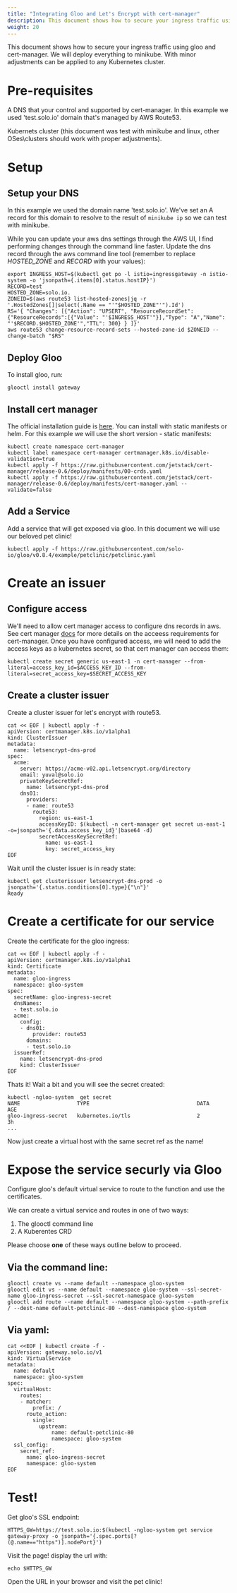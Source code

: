 ```yaml
---
title: "Integrating Gloo and Let's Encrypt with cert-manager"
description: This document shows how to secure your ingress traffic using gloo and cert-manager. We will deploy everything to minikube. With minor adjustments can be applied to any Kubernetes cluster.
weight: 20
---
```


This document shows how to secure your ingress traffic using gloo and cert-manager. We will deploy everything
to minikube. With minor adjustments can be applied to any Kubernetes cluster.

# Pre-requisites

A DNS that your control and supported by cert-manager.
In this example we used 'test.solo.io' domain that's managed by AWS Route53.

Kubernets cluster (this document was test with minikube and linux, other OSes\clusters should work with proper adjustments).

# Setup

## Setup your DNS
In this example we used the domain name 'test.solo.io'. We've set an A record for this domain to resolve to the result of `minikube ip` so we can test with minikube.

While you can update your aws dns settings through the AWS UI, I find performing changes through
the command line faster. Update the dns record through the aws command line tool (remember to replace *HOSTED_ZONE* and *RECORD* with your values):

```shell
export INGRESS_HOST=$(kubectl get po -l istio=ingressgateway -n istio-system -o 'jsonpath={.items[0].status.hostIP}')
RECORD=test
HOSTED_ZONE=solo.io.
ZONEID=$(aws route53 list-hosted-zones|jq -r '.HostedZones[]|select(.Name == "'"$HOSTED_ZONE"'").Id')
RS='{ "Changes": [{"Action": "UPSERT", "ResourceRecordSet":{"ResourceRecords":[{"Value": "'$INGRESS_HOST'"}],"Type": "A","Name": "'$RECORD.$HOSTED_ZONE'","TTL": 300} } ]}'
aws route53 change-resource-record-sets --hosted-zone-id $ZONEID --change-batch "$RS"
```

## Deploy Gloo
To install gloo, run:
```shell
glooctl install gateway
```

## Install cert manager

The official installation guide is [here](https://docs.cert-manager.io/en/latest/getting-started/install.html). You can
install with static manifests or helm. For this example we will use the short version - static manifests:

```shell
kubectl create namespace cert-manager
kubectl label namespace cert-manager certmanager.k8s.io/disable-validation=true
kubectl apply -f https://raw.githubusercontent.com/jetstack/cert-manager/release-0.6/deploy/manifests/00-crds.yaml
kubectl apply -f https://raw.githubusercontent.com/jetstack/cert-manager/release-0.6/deploy/manifests/cert-manager.yaml --validate=false
```

## Add a Service
Add a service that will get exposed via gloo. In this document we will use our beloved pet clinic!

```shell
kubectl apply -f https://raw.githubusercontent.com/solo-io/gloo/v0.8.4/example/petclinic/petclinic.yaml
```

# Create an issuer

## Configure access
We'll need to allow cert manager access to configure dns records in aws. See cert manager [docs](https://docs.cert-manager.io/en/latest/tasks/acme/configuring-dns01/route53.html) for more details on the acceess requirements for 
cert-manager.
Once you have configured access, we will need to add the access keys as a kubernetes secret, so that
cert manager can access them:

```shell
kubectl create secret generic us-east-1 -n cert-manager --from-literal=access_key_id=$ACCESS_KEY_ID --from-literal=secret_access_key=$SECRET_ACCESS_KEY
```

## Create a cluster issuer
Create a cluster issuer for let's encrypt with route53.

```shell
cat << EOF | kubectl apply -f -
apiVersion: certmanager.k8s.io/v1alpha1
kind: ClusterIssuer
metadata:
  name: letsencrypt-dns-prod
spec:
  acme:
    server: https://acme-v02.api.letsencrypt.org/directory
    email: yuval@solo.io
    privateKeySecretRef:
      name: letsencrypt-dns-prod
    dns01:
      providers:
      - name: route53
        route53:
          region: us-east-1
          accessKeyID: $(kubectl -n cert-manager get secret us-east-1 -o=jsonpath='{.data.access_key_id}'|base64 -d)
          secretAccessKeySecretRef:
            name: us-east-1
            key: secret_access_key
EOF
```

Wait until the cluster issuer is in ready state:

```
kubectl get clusterissuer letsencrypt-dns-prod -o jsonpath='{.status.conditions[0].type}{"\n"}'
Ready
```

# Create a certificate for our service
Create the certificate for the gloo ingress:
```shell
cat << EOF | kubectl apply -f -
apiVersion: certmanager.k8s.io/v1alpha1
kind: Certificate
metadata:
  name: gloo-ingress
  namespace: gloo-system
spec:
  secretName: gloo-ingress-secret
  dnsNames:
  - test.solo.io
  acme:
    config:
    - dns01:
        provider: route53
      domains:
      - test.solo.io
  issuerRef:
    name: letsencrypt-dns-prod
    kind: ClusterIssuer
EOF
```

Thats it! Wait a bit and you will see the secret created:
```shell
kubectl -ngloo-system  get secret 
NAME                  TYPE                                  DATA      AGE
gloo-ingress-secret   kubernetes.io/tls                     2         3h
...
```

Now just create a virtual host with the same secret ref as the name!

# Expose the service securly via Gloo
Configure gloo's default virtual service to route to the function and use the certificates.

We can create a virtual service and routes in one of two ways:

1. The glooctl command line
1. A Kuberentes CRD

Please choose **one** of these ways outline below to proceed.

## Via the command line:

```shell
glooctl create vs --name default --namespace gloo-system
glooctl edit vs --name default --namespace gloo-system --ssl-secret-name gloo-ingress-secret --ssl-secret-namespace gloo-system
glooctl add route --name default --namespace gloo-system --path-prefix / --dest-name default-petclinic-80 --dest-namespace gloo-system
```

## Via yaml:

```shell
cat <<EOF | kubectl create -f -
apiVersion: gateway.solo.io/v1
kind: VirtualService
metadata:
  name: default
  namespace: gloo-system
spec:
  virtualHost:
    routes:
    - matcher:
        prefix: /
      route_action:
        single:
          upstream:
              name: default-petclinic-80
              namespace: gloo-system
  ssl_config:
    secret_ref:
      name: gloo-ingress-secret
      namespace: gloo-system
EOF
```

# Test!

Get gloo's SSL endpoint:
```shell
HTTPS_GW=https://test.solo.io:$(kubectl -ngloo-system get service gateway-proxy -o jsonpath='{.spec.ports[?(@.name=="https")].nodePort}')
```

Visit the page! display the url with:
```shell
echo $HTTPS_GW
```

Open the URL in your browser and visit the pet clinic!
